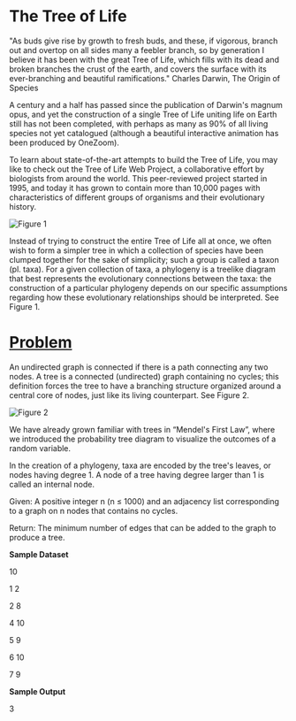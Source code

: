 # The Tree of Life

"As buds give rise by growth to fresh buds, and these, if vigorous, branch out and overtop on all sides many a feebler branch, so by generation I believe it has been with the great Tree of Life, which fills with its dead and broken branches the crust of the earth, and covers the surface with its ever-branching and beautiful ramifications." Charles Darwin, The Origin of Species

A century and a half has passed since the publication of Darwin's magnum opus, and yet the construction of a single Tree of Life uniting life on Earth still has not been completed, with perhaps as many as 90% of all living species not yet catalogued (although a beautiful interactive animation has been produced by OneZoom).

To learn about state-of-the-art attempts to build the Tree of Life, you may like to check out the Tree of Life Web Project, a collaborative effort by biologists from around the world. This peer-reviewed project started in 1995, and today it has grown to contain more than 10,000 pages with characteristics of different groups of organisms and their evolutionary history.

![Figure 1](http://rosalind.info/media/problems/tree/phylogenetic_tree.png)

Instead of trying to construct the entire Tree of Life all at once, we often wish to form a simpler tree in which a collection of species have been clumped together for the sake of simplicity; such a group is called a taxon (pl. taxa). For a given collection of taxa, a phylogeny is a treelike diagram that best represents the evolutionary connections between the taxa: the construction of a particular phylogeny depends on our specific assumptions regarding how these evolutionary relationships should be interpreted. See Figure 1.

# [Problem](http://rosalind.info/problems/tree/)

An undirected graph is connected if there is a path connecting any two nodes. A tree is a connected (undirected) graph containing no cycles; this definition forces the tree to have a branching structure organized around a central core of nodes, just like its living counterpart. See Figure 2.

![Figure 2](http://rosalind.info/media/problems/tree/tree_graph.png)

We have already grown familiar with trees in “Mendel's First Law”, where we introduced the probability tree diagram to visualize the outcomes of a random variable.

In the creation of a phylogeny, taxa are encoded by the tree's leaves, or nodes having degree 1. A node of a tree having degree larger than 1 is called an internal node.

Given: A positive integer n (n ≤ 1000) and an adjacency list corresponding to a graph on n nodes that contains no cycles.

Return: The minimum number of edges that can be added to the graph to produce a tree.

**Sample Dataset**

10

1 2

2 8

4 10

5 9

6 10

7 9

**Sample Output**

3